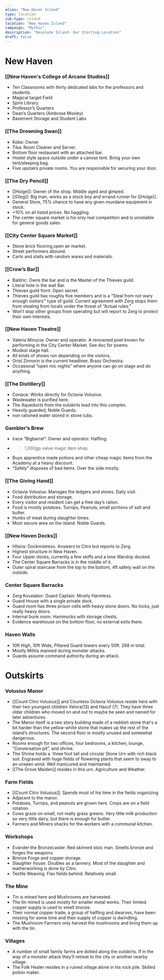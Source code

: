 ```yaml
---
alias: "New Haven Island"
type: location
sub-type: island
location: "New Haven Island"
campaign: "Mythic"
description: "Desolate Island- Our Starting Location"
draft: false
---
```

# New Haven
### [[New Haven's College of Arcane Studies]]
-   Ten Classrooms with thirty dedicated labs for the professors and students.
-   Magical target Field
-   Spire Library
-   Professor’s Quarters
-   Dean’s Quarters (Ambrose Moxley)
-   Basement Storage and Student Labs

### [[The Drowning Swan]]
-   Kobe: Owner
-   Tika: Room Cleaner and Server. 
-   Bottom floor restaurant with an attached bar. 
-   Hostel style space outside under a canvas tent. Bring your own tent/sleeping bag. 
-   Five upstairs private rooms. You are responsible for securing your door.  

### [[The Dry Pencil]]
-   [[Holge]]: Owner of the shop. Middle aged and gimped.
-   [[Oleg]]: Big man, works as a stock boy and errand runner for [[Holge]]. 
-   General Store, 75% chance to have any given mundane equipment in stock. 
-   +10% on all listed prices. No haggling.
-   The center square market is his only real competition and is unreliable for general goods sales. 
### [[City Center Square Market]]
-   Stone brick flooring,open air market. 
-   Street performers abound.
-   Carts and stalls with random wares and materials. 

### [[Crow’s Bar]]
-   Baldric: Owns the bar and is the Master of the Thieves guild. 
-   Literal hole in the wall Bar.  
-   Thieves guild front. Open secret.
-   Thieves guild has roughly five members and is a “Steal from not wary enough visitors'' type of guild. Current agreement with Zerg stops them from stealing from locals under the threat of “Actual rules.”
-   Won’t stop other groups from operating but will report to Zerg to protect their own interests.

### [[New Haven Theatre]]
-   Valeria Minucia: Owner and operator. A renowned poet known for performing in the City Center Market. See doc for poems.
-   Modest stage hall.
-   All kinds of shows run depending on the visitors,
-   Orist Zinnorin is the current headliner. Brass Orchestra.
-   Occasional “open mic nights” where anyone can go on stage and do anything.

### [[The Distillery]]
-   Conace: Works directly for Octavia Volusius.   
-   Wastewater is purified here. 
-   The Aqueducts from the outskirts lead into this complex.
-   Heavily guarded, Noble Guards.
-   non rationed water stored in stone tubs.

### Gambler’s Brew
-   Irace “Bigbarrel”: Owner and operator. Halfling.
-   >1,000gp value magic item shop. 
-   Buys apprentice made potions and other cheap magic items from the Academy at a heavy discount.  
-   “Safely” disposes of bad items. Over the side mostly.

### [[The Giving Hand]]
-   Octavia Volusius: Manages the ledgers and stores. Daily visit.
-   Food distribution and storage. 
-   Every visitor and resident can get a free day’s ration.
-   Food is mostly potatoes. Turnips, Peanuts, small portions of salt and butter.
-   Hunks of meat during slaughter times.
-   Most secure area on the island. Noble Guards.  

### [[New Haven Docks]]
-   HIlsira: Dockmistress. Answers to Citro but reports to Zerg.  
-   Highest structure in New Haven.  
-   Four Upper docks, currently a few skiffs and a lone Warship docked.  
-   The Center Square Barracks is in the middle of it.  
-   Outer spiral staircase from the top to the bottom, 4ft safety wall on the outside.  

### Center Square Barracks
-   Zerg Kovalakor: Guard Captain. Mostly Harmless.
-   Guard House with a single private dock. 
-   Guard room has three prison cells with heavy stone doors. No locks, just really heavy doors. 
-   Internal bunk room. Hammocks with storage chests. 
-   Evidence warehouse on the bottom floor, no external exits there.  

### Haven Walls
-   10ft High, 10ft Wide, Pillared Guard towers every 50ft. 268 in total. 
-   Mostly Militia manned during monster attacks. 
-   Guards assume command authority during an attack.

# Outskirts
### Volusius Manor
-   [[Count Citro Volusius]] and Countess Octavia Volusius reside here with their two youngest children Velora(13) and Hasuf (7). They have three older children who moved on and out to maybe be seen and named for later adventures.
-   The Manor itself is a two story building made of a reddish stone that's a bit harder than the yellow-white stone that makes up the rest of the island’s structures. The second floor is mostly unused and somewhat dangerous. 
-   Rooms enough for two offices, four bedrooms, a kitchen, lounge, “Conversation pit”, and shrine. 
-   The Shrine holds a  three foot tall and circular Stone Urn with rich black soil. Engraved with huge fields of flowering plants that seem to sway to an unseen wind. Well manicured and maintained. 
-   [[The Grove Maiden]] resides in this urn. Agriculture and Weather.

### Farm Fields
-   [[Count Citro Volusius]]: Spends most of his time in the fields organizing
-   Adjacent to the manor. 
-   Potatoes, Turnips, and peanuts are grown here. Crops are on a field rotation.
-   Cows graze on small, not really grass greens. Very little milk production so very little dairy, but there is enough for butter.
-   Farmers and Miners shacks for the workers with a communal kitchen.

### Workshops
-   Evander the Bronzecaster: Red skinned stoic man. Smelts bronze and forges the weapons.
-   Bronze Forge and copper storage. 
-   Slaughter house. Doubles as a tannery. Most of the slaughter and leatherworking is done by Citro.
-   Textile Weaving. Flax fields behind. Relatively small.

### The Mine
-   Tin is mined here and Mushrooms are harvested.
-   The tin mined is used mostly for smaller metal works. Their limited copper supply is used to smelt bronze. 
-   Their normal copper trade, a group of halfling and dwarves, have been missing for some time and their supply of copper is dwindling. 
-   The Mushroom Farmers only harvest the mushrooms and bring them up with the tin. 

### Villages
-   A number of small family farms are dotted along the outskirts. If in the way of a monster attack they’ll retreat to the city or another nearby village.
-   The Folk Healer resides in a ruined village alone in his rock pile. Skilled potion maker. 
